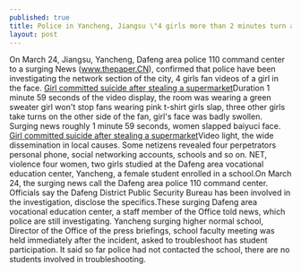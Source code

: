 ```yaml
---
published: true
title: Police in Yancheng, Jiangsu \"4 girls more than 2 minutes turn after another girl slap\" video
layout: post
---
```

On March 24, Jiangsu, Yancheng, Dafeng area police 110 command center to a surging News (www.thepaper.CN), confirmed that police have been investigating the network section of the city, 4 girls fan videos of a girl in the face. [Girl committed suicide after stealing a supermarket](https://justcavalli2.wordpress.com/2015/12/31/girl-committed-suicide-after-stealing-a-supermarket-in-gansu-province-thousands/)Duration 1 minute 59 seconds of the video display, the room was wearing a green sweater girl won\'t stop fans wearing pink t-shirt girls slap, three other girls take turns on the other side of the fan, girl\'s face was badly swollen. Surging news roughly 1 minute 59 seconds, women slapped baiyuci face. [Girl committed suicide after stealing a supermarket](https://justcavalli2.wordpress.com/2015/12/31/girl-committed-suicide-after-stealing-a-supermarket-in-gansu-province-thousands/)Video light, the wide dissemination in local causes. Some netizens revealed four perpetrators personal phone, social networking accounts, schools and so on. NET, violence four women, two girls studied at the Dafeng area vocational education center, Yancheng, a female student enrolled in a school.On March 24, the surging news call the Dafeng area police 110 command center. Officials say the Dafeng District Public Security Bureau has been involved in the investigation, disclose the specifics.These surging Dafeng area vocational education center, a staff member of the Office told news, which police are still investigating. Yancheng surging higher normal school, Director of the Office of the press briefings, school faculty meeting was held immediately after the incident, asked to troubleshoot has student participation. It said so far police had not contacted the school, there are no students involved in troubleshooting.